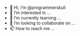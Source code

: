 - 👋 Hi, I’m @programmerskull
- 👀 I’m interested in ...
- 🌱 I’m currently learning ...
- 💞️ I’m looking to collaborate on ...
- 📫 How to reach me ...

<!---
programmerskull/programmerskull is a ✨ special ✨ repository because its `README.md` (this file) appears on your GitHub profile.
You can click the Preview link to take a look at your changes.
--->
